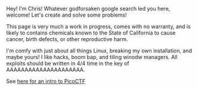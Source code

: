 Hey! I'm Chris!
Whatever godforsaken google search led you here, welcome! Let's create and solve some problems!

This page is very much a work in progress, comes with no warranty, and is likely to contains chemicals known to the State of California to cause cancer, birth defects, or other reproductive harm.

I'm comfy with just about all things Linux, breaking my own installation, and maybe yours! I like hacks, boom bap, and tiling winodw managers.
All exploits should be written in 4/4 time in the key of AAAAAAAAAAAAAAAAAAAAA.

See [here for an intro to PicoCTF](https://prblm-sh.github.io/picoCTFintroPub.md)
